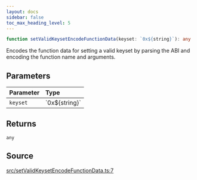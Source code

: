 ```yaml
---
layout: docs
sidebar: false
toc_max_heading_level: 5
---
```


```ts
function setValidKeysetEncodeFunctionData(keyset: `0x${string}`): any
```

Encodes the function data for setting a valid keyset by parsing the ABI and
encoding the function name and arguments.

## Parameters

| Parameter | Type |
| :------ | :------ |
| `keyset` | \`0x$\{string\}\` |

## Returns

`any`

## Source

[src/setValidKeysetEncodeFunctionData.ts:7](https://github.com/OffchainLabs/arbitrum-orbit-sdk/blob/cfcbd32d6879cf7817a33b24f062a0fd879ea257/src/setValidKeysetEncodeFunctionData.ts#L7)
